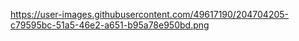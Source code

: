 https://user-images.githubusercontent.com/49617190/204704205-c79595bc-51a5-46e2-a651-b95a78e950bd.png
